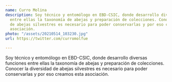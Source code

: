 ```yaml
---
name: Curro Molina
description: Soy técnico y entomólogo en EBD-CSIC, donde desarrollo diversas funciones
  entre ellas la taxonomía de abejas y preparación de colecciones. Conocer la diversidad
  de abejas silvestres es necesario para poder conservarlas y por eso creamos esta
  asociación.
photo: "/assets/20210514_103230.jpg"
url: https://twitter.com/curromolfue

---
```

Soy técnico y entomólogo en EBD-CSIC, donde desarrollo diversas funciones entre ellas la taxonomía de abejas y preparación de colecciones. Conocer la diversidad de abejas silvestres es necesario para poder conservarlas y por eso creamos esta asociación.
